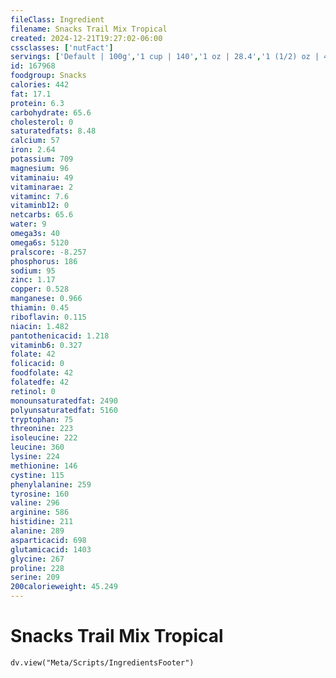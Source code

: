 ```yaml
---
fileClass: Ingredient
filename: Snacks Trail Mix Tropical
created: 2024-12-21T19:27:02-06:00
cssclasses: ['nutFact']
servings: ['Default | 100g','1 cup | 140','1 oz | 28.4','1 (1/2) oz | 42']
id: 167968
foodgroup: Snacks
calories: 442
fat: 17.1
protein: 6.3
carbohydrate: 65.6
cholesterol: 0
saturatedfats: 8.48
calcium: 57
iron: 2.64
potassium: 709
magnesium: 96
vitaminaiu: 49
vitaminarae: 2
vitaminc: 7.6
vitaminb12: 0
netcarbs: 65.6
water: 9
omega3s: 40
omega6s: 5120
pralscore: -8.257
phosphorus: 186
sodium: 95
zinc: 1.17
copper: 0.528
manganese: 0.966
thiamin: 0.45
riboflavin: 0.115
niacin: 1.482
pantothenicacid: 1.218
vitaminb6: 0.327
folate: 42
folicacid: 0
foodfolate: 42
folatedfe: 42
retinol: 0
monounsaturatedfat: 2490
polyunsaturatedfat: 5160
tryptophan: 75
threonine: 223
isoleucine: 222
leucine: 360
lysine: 224
methionine: 146
cystine: 115
phenylalanine: 259
tyrosine: 160
valine: 296
arginine: 586
histidine: 211
alanine: 289
asparticacid: 698
glutamicacid: 1403
glycine: 267
proline: 228
serine: 209
200calorieweight: 45.249
---
```


# Snacks Trail Mix Tropical

```dataviewjs
dv.view("Meta/Scripts/IngredientsFooter")
```